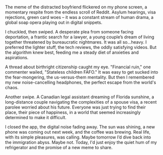 The meme of the distracted boyfriend flickered on my phone screen, a momentary respite from the endless scroll of Reddit. Asylum hearings, visa rejections, green card woes – it was a constant stream of human drama, a global soap opera playing out in digital snippets.

I chuckled, then swiped. A desperate plea from someone facing deportation, a frantic search for a lawyer, a young couple’s dream of living together threatened by bureaucratic nightmares. It was all so…heavy. I preferred the lighter stuff, the tech reviews, the oddly satisfying videos. But the algorithm knew best, feeding me a steady diet of anxieties and aspirations.

A thread about birthright citizenship caught my eye. "Financial ruin," one commenter wailed, "Stateless children FAFO." It was easy to get sucked into the fear-mongering, the us-versus-them mentality. But then I remembered my new noise-cancelling headphones, the perfect escape from the world's chaos.

Another swipe. A Canadian legal assistant dreaming of Florida sunshine, a long-distance couple navigating the complexities of a spouse visa, a recent parolee worried about his future. Everyone was just trying to find their place, their piece of happiness, in a world that seemed increasingly determined to make it difficult.

I closed the app, the digital noise fading away. The sun was shining, a new phone was coming out next week, and the coffee was brewing. Real life, with its simple pleasures, was calling. Maybe tomorrow I’d dive back into the immigration abyss. Maybe not. Today, I'd just enjoy the quiet hum of my refrigerator and the promise of a new meme to share.